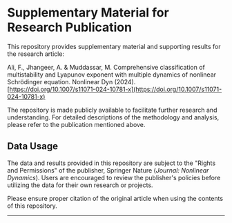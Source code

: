 # Supplementary Material for Research Publication  

This repository provides supplementary material and supporting results for the research article:  

Ali, F., Jhangeer, A. & Muddassar, M. Comprehensive classification of multistability and Lyapunov exponent with multiple dynamics of nonlinear Schrödinger equation. Nonlinear Dyn (2024). 
[https://doi.org/10.1007/s11071-024-10781-x](https://doi.org/10.1007/s11071-024-10781-x)  
  
The repository is made publicly available to facilitate further research and understanding. For detailed descriptions of the methodology and analysis, please refer to the publication mentioned above.  

## Data Usage  
The data and results provided in this repository are subject to the "Rights and Permissions" of the publisher, Springer Nature (*Journal: Nonlinear Dynamics*). Users are encouraged to review the publisher's policies before utilizing the data for their own research or projects.  

Please ensure proper citation of the original article when using the contents of this repository.  

---
